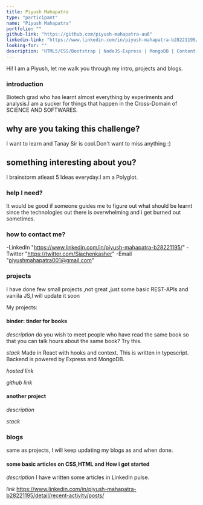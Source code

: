 ```yaml
---
title: Piyush Mahapatra
type: "participant"
name: "Piyush Mahapatra"
portfolio: ""
github-link: "https://github.com/piyush-mahapatra-au6"
linkedin-link: "https://www.linkedin.com/in/piyush-mahapatra-b28221195/"
looking-for: ""
description: "HTML5/CSS/Bootstrap | NodeJS-Express | MongoDB | Content-Writer"
---
```


Hi! I am a Piyush, let me walk you through my intro, projects and blogs.

### introduction

Biotech grad who has learnt almost everything by experiments and analysis.I am a sucker for things that happen in the Cross-Domain of SCIENCE AND SOFTWARES.

## why are you taking this challenge?

I want to learn and Tanay Sir is cool.Don't want to miss anything :)

## something interesting about you?

I brainstorm atleast 5 Ideas everyday.I am a Polyglot.


### help I need?

It would be good if someone guides me to figure out what should be learnt since the technologies out there is overwhelming and i get burned out sometimes.

### how to contact me?

-LinkedIn    "https://www.linkedin.com/in/piyush-mahapatra-b28221195/"
-Twitter     "https://twitter.com/Siachenkasher" 
-Email       "piyushmahapatra001@gmail.com"

### projects

I have done few small projects ,not great ,just some basic REST-APIs and vaniila JS,I will update it soon

My projects:

#### binder: tinder for books

_description_ do you wish to meet people who have read the same book so that you can talk hours about the same book? Try this.

_stack_ Made in React with hooks and context. This is written in typescript. Backend is powered by Express and MongoDB.

_hosted link_ 

_github link_ 

#### another project

_description_

_stack_

### blogs

same as projects, I will keep updating my blogs as and when done.

#### some basic articles on CSS,HTML and How i got started

_description_ I have written some articles in LinkedIn pulse.

_link_ https://www.linkedin.com/in/piyush-mahapatra-b28221195/detail/recent-activity/posts/
